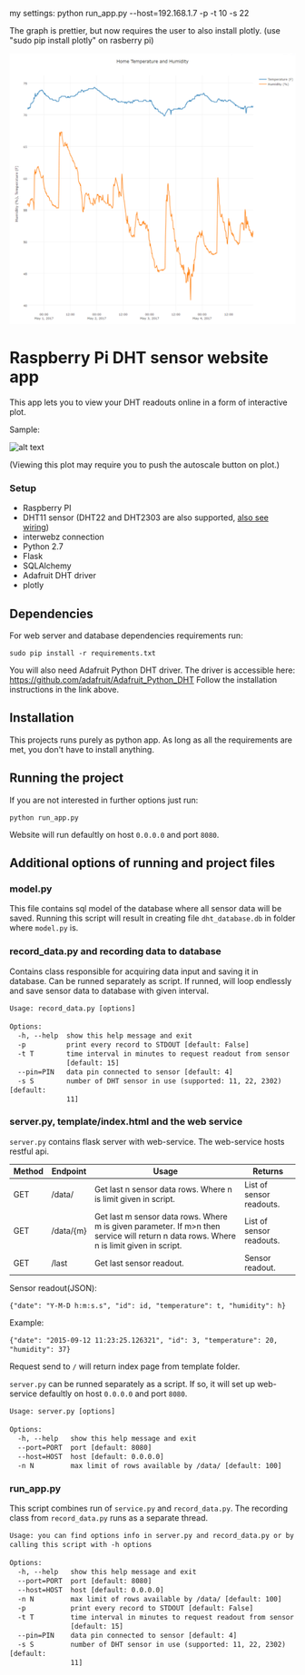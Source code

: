 my settings: python run_app.py --host=192.168.1.7 -p -t 10 -s 22

The graph is prettier, but now requires the user to also install plotly. (use "sudo pip install plotly" on rasberry pi)

![screenshot_plot](plot.PNG "New and Improved!")

# Raspberry Pi DHT sensor website app
This app lets you to view your DHT readouts online in a form of interactive plot. 

Sample:

![alt text](http://i.imgur.com/PIy4PLe.jpg "Sample of what it looks like")

(Viewing this plot may require you to push the autoscale button on plot.)

### Setup
- Raspberry PI
- DHT11 sensor (DHT22 and DHT2303 are also supported, [also see wiring](http://docs.gadgetkeeper.com/pages/viewpage.action?pageId=7700673)) 
- interwebz connection
- Python 2.7
- Flask
- SQLAlchemy
- Adafruit DHT driver
- plotly 

## Dependencies
For web server and database dependencies requirements run:
```
sudo pip install -r requirements.txt
```

You will also need Adafruit Python DHT driver. 
The driver is accessible here:
https://github.com/adafruit/Adafruit_Python_DHT 
Follow the installation instructions in the link above.

## Installation

This projects runs purely as python app. As long as all the requirements are met, you don't have to install anything.

## Running the project
If you are not interested in further options just run:
```
python run_app.py
```
Website will run defaultly on host `0.0.0.0` and port `8080`.

## Additional options of running and project files

### model.py
This file contains sql model of the database where all sensor data will be saved. Running this script will result in creating file `dht_database.db` in folder where `model.py` is.

### record_data.py and recording data to database
Contains class responsible for acquiring data input and saving it in database. Can be runned separately as script. If runned, will loop endlessly and save sensor data to database with given interval.

```
Usage: record_data.py [options]

Options:
  -h, --help  show this help message and exit
  -p          print every record to STDOUT [default: False]
  -t T        time interval in minutes to request readout from sensor
              [default: 15]
  --pin=PIN   data pin connected to sensor [default: 4]
  -s S        number of DHT sensor in use (supported: 11, 22, 2302) [default:
              11]
```


### server.py, template/index.html and the web service
`server.py` contains flask server with web-service. The web-service hosts restful api.

Method | Endpoint | Usage | Returns
---------- | ------------- | ------------- | -------------
GET | /data/ | Get last n sensor data rows. Where n is limit given in script. | List of sensor readouts.
GET | /data/{m} | Get last m sensor data rows. Where m is given parameter. If m>n then service will return n data rows. Where n is limit given in script.  | List of sensor readouts.
GET | /last | Get last sensor readout. |  Sensor readout.

Sensor readout(JSON):
```
{"date": "Y-M-D h:m:s.s", "id": id, "temperature": t, "humidity": h}
```

Example:
```
{"date": "2015-09-12 11:23:25.126321", "id": 3, "temperature": 20, "humidity": 37}
```

Request send to `/` will return index page from template folder.

`server.py` can be runned separately as a script. If so, it will set up web-service defaultly on host `0.0.0.0` and port `8080`.

```
Usage: server.py [options]

Options:
  -h, --help   show this help message and exit
  --port=PORT  port [default: 8080]
  --host=HOST  host [default: 0.0.0.0]
  -n N         max limit of rows available by /data/ [default: 100]
```


### run_app.py
This script combines run of `service.py` and `record_data.py`.
The recording class from `record_data.py` runs as a separate thread.
```
Usage: you can find options info in server.py and record_data.py or by calling this script with -h options

Options:
  -h, --help   show this help message and exit
  --port=PORT  port [default: 8080]
  --host=HOST  host [default: 0.0.0.0]
  -n N         max limit of rows available by /data/ [default: 100]
  -p           print every record to STDOUT [default: False]
  -t T         time interval in minutes to request readout from sensor
               [default: 15]
  --pin=PIN    data pin connected to sensor [default: 4]
  -s S         number of DHT sensor in use (supported: 11, 22, 2302) [default:
               11]
```
